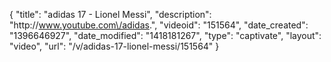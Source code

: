 {
    "title": "adidas 17 - Lionel Messi",
    "description": "http:\/\/www.youtube.com\/adidas.",
    "videoid": "151564",
    "date_created": "1396646927",
    "date_modified": "1418181267",
    "type": "captivate",
    "layout": "video",
    "url": "\/v\/adidas-17-lionel-messi\/151564"
}
